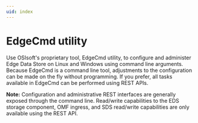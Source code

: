 ```yaml
---
uid: index
---
```


# EdgeCmd utility

Use OSIsoft's proprietary tool, EdgeCmd utility, to configure and administer Edge Data Store on Linux and Windows using command line arguments. Because EdgeCmd is a command line tool, adjustments to the configuration can be made on the fly without programming. If you prefer, all tasks available in EdgeCmd can be performed using REST APIs. 

**Note:** Configuration and administrative REST interfaces are generally exposed through the command line. Read/write capabilities to the EDS storage component, OMF ingress, and SDS read/write capabilities are only available using the REST API.

<!--
# EdgeCmd utility

=======

- [EdgeCmd utility](xref:EdgecmdUtility1-1)
  - [Install EdgeCmd utility](xref:Installation1-0)
  - [Access EdgeCmd utility](xref:AccessEdgeCmdUtility1-0)
  - [Retrieve EdgeCmd utility help](xref:RetrieveEdgeCmdUtilityHelp1-0)
  - [Retrieve existing configuration](xref:RetrieveExistingConfiguration1-0)
  - [Configure Edge Data Store](xref:ConfigureEdgeDataStore1-0)
  - [Configure Edge Data Store component](xref:ConfigureEdgeDataStoreComponent1-0)
  - [Configure port](xref:ConfigurePort1-0)
  - [Delete configuration](xref:DeleteConfiguration1-0)
  - [EdgeCmd commands](xref:EdgeCmdCommands1-0)
-->